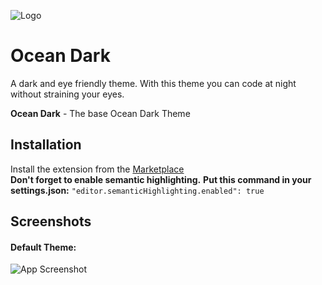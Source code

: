 ![Logo](https://i.postimg.cc/zX6mwyrX/ocean-dark-title.png)

# Ocean Dark

A dark and eye friendly theme.
With this theme you can code at night without straining your eyes.

**Ocean Dark** - The base Ocean Dark Theme  

## Installation

Install the extension from the [Marketplace](https://marketplace.visualstudio.com/items?itemName=kenan-salar.ocean-dark)  
**Don't forget to enable semantic highlighting.**
**Put this command in your settings.json:**
`"editor.semanticHighlighting.enabled": true`


## Screenshots

#### Default Theme:

![App Screenshot](https://i.postimg.cc/zfw91pRV/default-theme.png)
